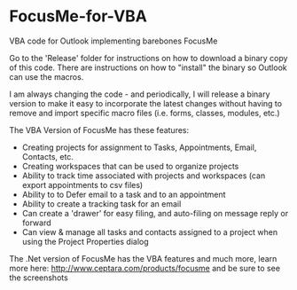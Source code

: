 # FocusMe-for-VBA
VBA code for Outlook implementing barebones FocusMe

Go to the 'Release' folder for instructions on how to download a binary copy of this code.  There are instructions on how to "install" the binary so Outlook can use the macros.

I am always changing the code - and periodically, I will release a binary version to make it easy to incorporate the latest changes without having to remove and import specific macro files (i.e. forms, classes, modules, etc.)

The VBA Version of FocusMe has these features:
- Creating projects for assignment to Tasks, Appointments, Email, Contacts, etc.
- Creating workspaces that can be used to organize projects
- Ability to track time associated with projects and workspaces (can export appointments to csv files)
- Ability to to Defer email to a task and to an appointment
- Ability to create a tracking task for an email
- Can create a 'drawer' for easy filing, and auto-filing on message reply or forward
- Can view & manage all tasks and contacts assigned to a project when using the Project Properties dialog

The .Net version of FocusMe has the VBA features and much more, learn more here:
http://www.ceptara.com/products/focusme and be sure to see the screenshots


